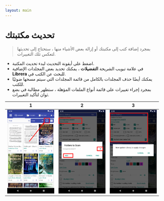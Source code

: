 ```yaml
---
layout: main
---
```


# تحديث مكتبتك
> بمجرد إضافة كتب إلى مكتبتك أو إزالة بعض الأشياء منها ، ستحتاج إلى تحديثها لتعكس تلك التغييرات.
* اضغط على أيقونة التحديث لبدء تحديث المكتبة.
* في علامة تبويب الشريحة **التفضيلات** ، يمكنك تحديد بعض المجلدات الإضافية **Librera** للبحث عن الكتب في.
* يمكنك أيضًا حذف المجلدات بالكامل من قائمة المجلدات التي سيتم مسحها ضوئيًا للكتب.
* بمجرد إجراء تغييرات على قائمة أنواع الملفات المؤهلة ، ستظهر مطالبة في بضع ثوان لتأكيد التغييرات.

|1|2|3|
|-|-|-|
|![](1.png)|![](2.png)|![](3.png)|

